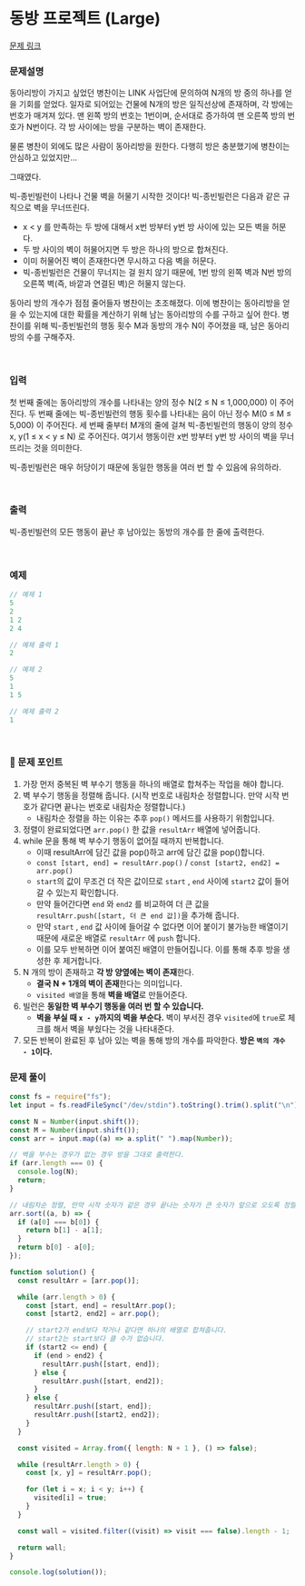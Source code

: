 # **동방 프로젝트 (Large)**

[문제 링크](https://www.acmicpc.net/problem/14595)

### 문제설명

동아리방이 가지고 싶었던 병찬이는 LINK 사업단에 문의하여 N개의 방 중의 하나를 얻을 기회를 얻었다. 일자로 되어있는 건물에 N개의 방은 일직선상에 존재하며, 각 방에는 번호가 매겨져 있다. 맨 왼쪽 방의 번호는 1번이며, 순서대로 증가하여 맨 오른쪽 방의 번호가 N번이다. 각 방 사이에는 방을 구분하는 벽이 존재한다.

물론 병찬이 외에도 많은 사람이 동아리방을 원한다. 다행히 방은 충분했기에 병찬이는 안심하고 있었지만…

그때였다.

빅-종빈빌런이 나타나 건물 벽을 허물기 시작한 것이다! 빅-종빈빌런은 다음과 같은 규칙으로 벽을 무너뜨린다.

- x < y 를 만족하는 두 방에 대해서 x번 방부터 y번 방 사이에 있는 모든 벽을 허문다.
- 두 방 사이의 벽이 허물어지면 두 방은 하나의 방으로 합쳐진다.
- 이미 허물어진 벽이 존재한다면 무시하고 다음 벽을 허문다.
- 빅-종빈빌런은 건물이 무너지는 걸 원치 않기 때문에, 1번 방의 왼쪽 벽과 N번 방의 오른쪽 벽(즉, 바깥과 연결된 벽)은 허물지 않는다.

동아리 방의 개수가 점점 줄어들자 병찬이는 초조해졌다. 이에 병찬이는 동아리방을 얻을 수 있는지에 대한 확률을 계산하기 위해 남는 동아리방의 수를 구하고 싶어 한다. 병찬이를 위해 빅-종빈빌런의 행동 횟수 M과 동방의 개수 N이 주어졌을 때, 남은 동아리방의 수를 구해주자.

<br>

### 입력

첫 번째 줄에는 동아리방의 개수를 나타내는 양의 정수 N(2 ≤ N ≤ 1,000,000) 이 주어진다. 두 번째 줄에는 빅-종빈빌런의 행동 횟수를 나타내는 음이 아닌 정수 M(0 ≤ M ≤ 5,000) 이 주어진다. 세 번째 줄부터 M개의 줄에 걸쳐 빅-종빈빌런의 행동이 양의 정수 x, y(1 ≤ x < y ≤ N) 로 주어진다. 여기서 행동이란 x번 방부터 y번 방 사이의 벽을 무너뜨리는 것을 의미한다.

빅-종빈빌런은 매우 허당이기 때문에 동일한 행동을 여러 번 할 수 있음에 유의하라.

<br>

### 출력

빅-종빈빌런의 모든 행동이 끝난 후 남아있는 동방의 개수를 한 줄에 출력한다.

<br>

### 예제

```jsx
// 예제 1
5
2
1 2
2 4

// 예제 출력 1
2

// 예제 2
5
1
1 5

// 예제 출력 2
1
```

<br>

### 📕 문제 포인트

1. 가장 먼저 중복된 벽 부수기 행동을 하나의 배열로 합쳐주는 작업을 해야 합니다.
2. 벽 부수기 행동을 정렬해 줍니다. (시작 번호로 내림차순 정렬합니다. 만약 시작 번호가 같다면 끝나는 번호로 내림차순 정렬합니다.)
   - 내림차순 정렬을 하는 이유는 추후 `pop()` 메서드를 사용하기 위함입니다.
3. 정렬이 완료되었다면 `arr.pop()` 한 값을 `resultArr` 배열에 넣어줍니다.
4. while 문을 통해 벽 부수기 행동이 없어질 때까지 반복합니다.
   - 이때 resultArr에 담긴 값을 pop()하고 arr에 담긴 값을 pop()합니다.
   - `const [start, end] = resultArr.pop()` / `const [start2, end2] = arr.pop()`
   - `start`의 값이 무조건 더 작은 값이므로 `start` , `end` 사이에 `start2` 값이 들어갈 수 있는지 확인합니다.
   - 만약 들어간다면 `end` 와 `end2` 를 비교하여 더 큰 값을 `resultArr.push([start, 더 큰 end 값])`을 추가해 줍니다.
   - 만약 `start` , `end` 값 사이에 들어갈 수 없다면 이어 붙이기 불가능한 배열이기 때문에 새로운 배열로 `resultArr` 에 `push` 합니다.
   - 이를 모두 반복하면 이어 붙여진 배열이 만들어집니다. 이를 통해 추후 방을 생성한 후 제거합니다.
5. N 개의 방이 존재하고 **각 방 양옆에는 벽이 존재**한다.
   - **결국 N + 1개의 벽이 존재**한다는 의미입니다.
   - `visited 배열`을 통해 **벽을 배열**로 만들어준다.
6. 빌런은 **동일한 벽 부수기 행동을 여러 번 할 수 있습니다.**
   - **벽을 부실 때 `x - y`까지의 벽을 부순다.** 벽이 부서진 경우 `visited`에 `true`로 체크를 해서 벽을 부쉈다는 것을 나타내준다.
7. 모든 반복이 완료된 후 남아 있는 벽을 통해 방의 개수를 파악한다. **방은 `벽의 개수  - 1`이다.**

### 문제 풀이

```js
const fs = require("fs");
let input = fs.readFileSync("/dev/stdin").toString().trim().split("\n");

const N = Number(input.shift());
const M = Number(input.shift());
const arr = input.map((a) => a.split(" ").map(Number));

// 벽을 부수는 경우가 없는 경우 방을 그대로 출력한다.
if (arr.length === 0) {
  console.log(N);
  return;
}

// 내림차순 정렬, 만약 시작 숫자가 같은 경우 끝나는 숫자가 큰 숫자가 앞으로 오도록 정렬
arr.sort((a, b) => {
  if (a[0] === b[0]) {
    return b[1] - a[1];
  }
  return b[0] - a[0];
});

function solution() {
  const resultArr = [arr.pop()];

  while (arr.length > 0) {
    const [start, end] = resultArr.pop();
    const [start2, end2] = arr.pop();

    // start2가 end보다 작거나 같다면 하나의 배열로 합쳐줍니다.
    // start2는 start보다 클 수가 없습니다.
    if (start2 <= end) {
      if (end > end2) {
        resultArr.push([start, end]);
      } else {
        resultArr.push([start, end2]);
      }
    } else {
      resultArr.push([start, end]);
      resultArr.push([start2, end2]);
    }
  }

  const visited = Array.from({ length: N + 1 }, () => false);

  while (resultArr.length > 0) {
    const [x, y] = resultArr.pop();

    for (let i = x; i < y; i++) {
      visited[i] = true;
    }
  }

  const wall = visited.filter((visit) => visit === false).length - 1;

  return wall;
}

console.log(solution());
```
